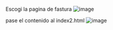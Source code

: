 Escogi la pagina de fastura
![image](https://github.com/CodeNinja18/frontend/assets/131321652/585c7698-cd12-473d-b19c-d5cb657f3a6c)

pase el contenido al index2.html
![image](https://github.com/CodeNinja18/frontend/assets/131321652/e41efda1-e0d8-40c0-a402-4286147a7a59)

